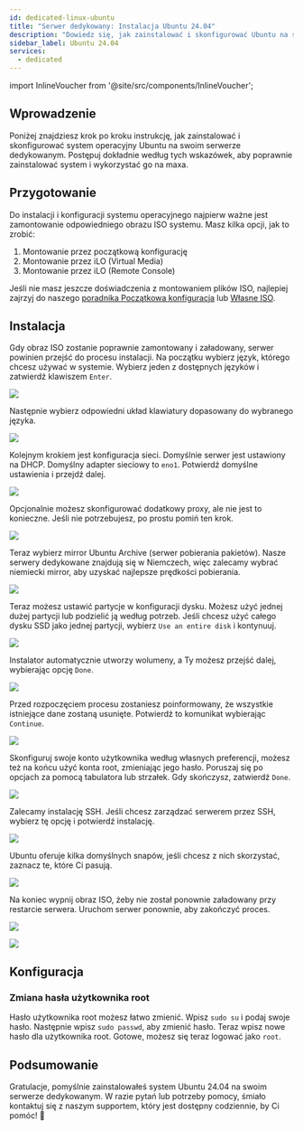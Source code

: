 ```yaml
---
id: dedicated-linux-ubuntu
title: "Serwer dedykowany: Instalacja Ubuntu 24.04"
description: "Dowiedz się, jak zainstalować i skonfigurować Ubuntu na swoim serwerze dedykowanym, aby uzyskać optymalną wydajność i niezawodność → Sprawdź teraz"
sidebar_label: Ubuntu 24.04
services:
  - dedicated
---
```


import InlineVoucher from '@site/src/components/InlineVoucher';

## Wprowadzenie

Poniżej znajdziesz krok po kroku instrukcję, jak zainstalować i skonfigurować system operacyjny Ubuntu na swoim serwerze dedykowanym. Postępuj dokładnie według tych wskazówek, aby poprawnie zainstalować system i wykorzystać go na maxa.

<InlineVoucher />

## Przygotowanie

Do instalacji i konfiguracji systemu operacyjnego najpierw ważne jest zamontowanie odpowiedniego obrazu ISO systemu. Masz kilka opcji, jak to zrobić:

1. Montowanie przez początkową konfigurację
2. Montowanie przez iLO (Virtual Media)
3. Montowanie przez iLO (Remote Console)

Jeśli nie masz jeszcze doświadczenia z montowaniem plików ISO, najlepiej zajrzyj do naszego [poradnika Początkowa konfiguracja](dedicated-setup.md) lub [Własne ISO](dedicated-iso.md).



## Instalacja

Gdy obraz ISO zostanie poprawnie zamontowany i załadowany, serwer powinien przejść do procesu instalacji. Na początku wybierz język, którego chcesz używać w systemie. Wybierz jeden z dostępnych języków i zatwierdź klawiszem `Enter`. 

![](https://screensaver01.zap-hosting.com/index.php/s/yrHMNzstM23XZH6/preview)

Następnie wybierz odpowiedni układ klawiatury dopasowany do wybranego języka. 

![](https://screensaver01.zap-hosting.com/index.php/s/x9kYGEWS5fy7Wjp/preview)

Kolejnym krokiem jest konfiguracja sieci. Domyślnie serwer jest ustawiony na DHCP. Domyślny adapter sieciowy to `eno1`. Potwierdź domyślne ustawienia i przejdź dalej. 

![](https://screensaver01.zap-hosting.com/index.php/s/6mr5kAKJQ39iJt5/preview)

Opcjonalnie możesz skonfigurować dodatkowy proxy, ale nie jest to konieczne. Jeśli nie potrzebujesz, po prostu pomiń ten krok. 

![](https://screensaver01.zap-hosting.com/index.php/s/tz97Ee8ZQkxAGGb/preview)

Teraz wybierz mirror Ubuntu Archive (serwer pobierania pakietów). Nasze serwery dedykowane znajdują się w Niemczech, więc zalecamy wybrać niemiecki mirror, aby uzyskać najlepsze prędkości pobierania.

![](https://screensaver01.zap-hosting.com/index.php/s/xNknNyWAbd5DnsZ/preview)

Teraz możesz ustawić partycje w konfiguracji dysku. Możesz użyć jednej dużej partycji lub podzielić ją według potrzeb. Jeśli chcesz użyć całego dysku SSD jako jednej partycji, wybierz `Use an entire disk` i kontynuuj.

![](https://screensaver01.zap-hosting.com/index.php/s/2dJ9oeMGjpWn6cZ/preview)

Instalator automatycznie utworzy wolumeny, a Ty możesz przejść dalej, wybierając opcję `Done`.

![](https://screensaver01.zap-hosting.com/index.php/s/WXfzt57Rtm2SQLD/preview)

Przed rozpoczęciem procesu zostaniesz poinformowany, że wszystkie istniejące dane zostaną usunięte. Potwierdź to komunikat wybierając `Continue`. 

![](https://screensaver01.zap-hosting.com/index.php/s/L3YcGNbYWpMmaDj/preview)

Skonfiguruj swoje konto użytkownika według własnych preferencji, możesz też na końcu użyć konta root, zmieniając jego hasło.
Poruszaj się po opcjach za pomocą tabulatora lub strzałek. Gdy skończysz, zatwierdź `Done`.

![](https://screensaver01.zap-hosting.com/index.php/s/mqrjmF2ZmA2Qj9z/preview)





Zalecamy instalację SSH. Jeśli chcesz zarządzać serwerem przez SSH, wybierz tę opcję i potwierdź instalację.

![](https://screensaver01.zap-hosting.com/index.php/s/Xz3zzMdZ6C523ip/preview)

Ubuntu oferuje kilka domyślnych snapów, jeśli chcesz z nich skorzystać, zaznacz te, które Ci pasują.

![](https://screensaver01.zap-hosting.com/index.php/s/wcGiSwX935jXeex/preview)

Na koniec wypnij obraz ISO, żeby nie został ponownie załadowany przy restarcie serwera. Uruchom serwer ponownie, aby zakończyć proces. 

![](https://screensaver01.zap-hosting.com/index.php/s/SzrxCtJTx2S8Nef/preview)



![](https://screensaver01.zap-hosting.com/index.php/s/x3BRLSepSDFnYGA/preview)



## Konfiguracja



### Zmiana hasła użytkownika root

Hasło użytkownika root możesz łatwo zmienić. Wpisz `sudo su` i podaj swoje hasło. Następnie wpisz `sudo passwd`, aby zmienić hasło. Teraz wpisz nowe hasło dla użytkownika root. Gotowe, możesz się teraz logować jako `root`.



## Podsumowanie

Gratulacje, pomyślnie zainstalowałeś system Ubuntu 24.04 na swoim serwerze dedykowanym. W razie pytań lub potrzeby pomocy, śmiało kontaktuj się z naszym supportem, który jest dostępny codziennie, by Ci pomóc! 🙂






<InlineVoucher />